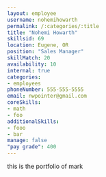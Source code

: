```yaml
--- 
layout: employee 
username: nohemihowarth
permalink: /:categories/:title 
title: "Nohemi Howarth" 
skillsid: 69 
location: Eugene, OR
position: "Sales Manager"
skillMatch: 20
availability: 10
internal: true
categories: 
- employees
phoneNumber: 555-555-5555 
email: nwpointer@gmail.com
coreSkills:
- math 
- foo
additionalSkills:
- fooo
- bar
manage: false
"pay grade": 400
---
```


this is the portfolio of mark